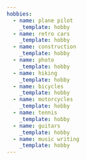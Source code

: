 ```yaml
---
hobbies:
  - name: plane pilot
    _template: hobby
  - name: retro cars
    _template: hobby
  - name: construction
    _template: hobby
  - name: photo
    _template: hobby
  - name: hiking
    _template: hobby
  - name: bicycles
    _template: hobby
  - name: motorcycles
    _template: hobby
  - name: tennis
    _template: hobby
  - name: guitars
    _template: hobby
  - name: music writing
    _template: hobby
---
```



